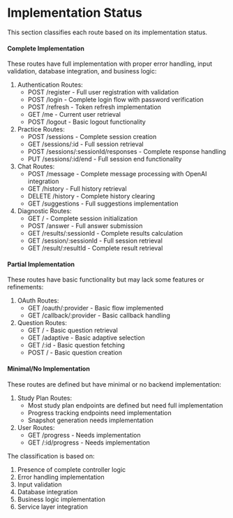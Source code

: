 # Implementation Status

This section classifies each route based on its implementation status.

#### Complete Implementation

These routes have full implementation with proper error handling, input validation, database integration, and business logic:

1. Authentication Routes:
   * POST /register - Full user registration with validation
   * POST /login - Complete login flow with password verification
   * POST /refresh - Token refresh implementation
   * GET /me - Current user retrieval
   * POST /logout - Basic logout functionality
2. Practice Routes:
   * POST /sessions - Complete session creation
   * GET /sessions/:id - Full session retrieval
   * POST /sessions/:sessionId/responses - Complete response handling
   * PUT /sessions/:id/end - Full session end functionality
3. Chat Routes:
   * POST /message - Complete message processing with OpenAI integration
   * GET /history - Full history retrieval
   * DELETE /history - Complete history clearing
   * GET /suggestions - Full suggestions implementation
4. Diagnostic Routes:
   * GET / - Complete session initialization
   * POST /answer - Full answer submission
   * GET /results/:sessionId - Complete results calculation
   * GET /session/:sessionId - Full session retrieval
   * GET /result/:resultId - Complete result retrieval

#### Partial Implementation

These routes have basic functionality but may lack some features or refinements:

1. OAuth Routes:
   * GET /oauth/:provider - Basic flow implemented
   * GET /callback/:provider - Basic callback handling
2. Question Routes:
   * GET / - Basic question retrieval
   * GET /adaptive - Basic adaptive selection
   * GET /:id - Basic question fetching
   * POST / - Basic question creation

#### Minimal/No Implementation

These routes are defined but have minimal or no backend implementation:

1. Study Plan Routes:
   * Most study plan endpoints are defined but need full implementation
   * Progress tracking endpoints need implementation
   * Snapshot generation needs implementation
2. User Routes:
   * GET /progress - Needs implementation
   * GET /:id/progress - Needs implementation

The classification is based on:

1. Presence of complete controller logic
2. Error handling implementation
3. Input validation
4. Database integration
5. Business logic implementation
6. Service layer integration
